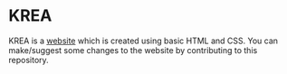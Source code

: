 

<html>
  
  <head>
    <h1>KREA</h1>
  </head>
  
 <body>
<p>
  
  KREA is a <a href="https://prabhash-varma.github.io/KREA/="> website</a> which is created using basic HTML and CSS. You can make/suggest some changes to the website by contributing to this repository.
  
</p>

  </body>
 </html

